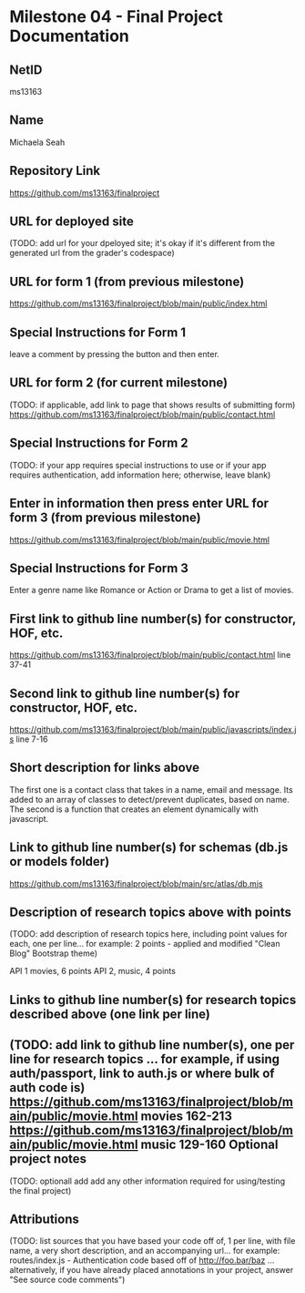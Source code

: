 Milestone 04 - Final Project Documentation
===

NetID
---
ms13163

Name
---
Michaela Seah

Repository Link
---
https://github.com/ms13163/finalproject

URL for deployed site 
---
(TODO: add url for your dpeloyed site; it's okay if it's different from the generated url from the grader's codespace)

URL for form 1 (from previous milestone) 
---
https://github.com/ms13163/finalproject/blob/main/public/index.html

Special Instructions for Form 1
---
leave a comment by pressing the button and then enter.

URL for form 2 (for current milestone)
---
(TODO: if applicable, add link to page that shows results of submitting form)
https://github.com/ms13163/finalproject/blob/main/public/contact.html

Special Instructions for Form 2
---
(TODO: if your app requires special instructions to use or if your app requires authentication, add information here; otherwise, leave blank)

Enter in information then press enter
URL for form 3 (from previous milestone) 
---
https://github.com/ms13163/finalproject/blob/main/public/movie.html

Special Instructions for Form 3
---
Enter a genre name like Romance or Action or Drama to get a list of movies. 

First link to github line number(s) for constructor, HOF, etc.
---
https://github.com/ms13163/finalproject/blob/main/public/contact.html line 37-41

Second link to github line number(s) for constructor, HOF, etc.
---
https://github.com/ms13163/finalproject/blob/main/public/javascripts/index.js line 7-16

Short description for links above
---
The first one is a contact class that takes in a name, email and message. Its added to an array of classes to detect/prevent duplicates, based on name. The second is a function that creates an element dynamically with javascript. 

Link to github line number(s) for schemas (db.js or models folder)
---
https://github.com/ms13163/finalproject/blob/main/src/atlas/db.mjs

Description of research topics above with points
---
(TODO: add description of research topics here, including point values for each, one per line... for example: 2 points - applied and modified "Clean Blog" Bootstrap theme)

API 1 movies, 6 points
API 2, music, 4 points

Links to github line number(s) for research topics described above (one link per line)
---
(TODO: add link to github line number(s), one per line for research topics ... for example, if using auth/passport, link to auth.js or where bulk of auth code is)
https://github.com/ms13163/finalproject/blob/main/public/movie.html movies 162-213
https://github.com/ms13163/finalproject/blob/main/public/movie.html music 129-160
Optional project notes 
--- 
(TODO: optionall add add any other information required for using/testing the final project)

Attributions
---
(TODO:  list sources that you have based your code off of, 1 per line, with file name, a very short description, and an accompanying url... for example: routes/index.js - Authentication code based off of http://foo.bar/baz ... alternatively, if you have already placed annotations in your project, answer "See source code comments")